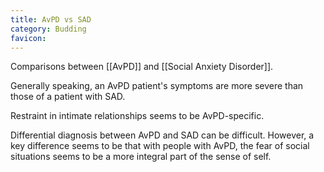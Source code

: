 ```yaml
---
title: AvPD vs SAD
category: Budding
favicon: 
---
```


Comparisons between [[AvPD]] and [[Social Anxiety Disorder]].

Generally speaking, an AvPD patient's symptoms are more severe than those of a patient with SAD.

Restraint in intimate relationships seems to be AvPD-specific.

Differential diagnosis between AvPD and SAD can be difficult. However, a key difference seems to be that with people with AvPD, the fear of social situations seems to be a more integral part of the sense of self.
